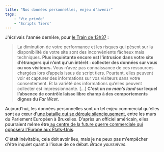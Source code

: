```yaml
---
title: "Nos données personnelles, enjeu d'avenir"
tags:
    - 'Vie privée'
    - 'Scripts Tiers'
---
```


J'écrivais l'année dernière, pour
[le Train de 13h37](http://letrainde13h37.fr/6/scripts-tiers-appels-induits-ne-perdez-pas-le-controle-de-votre-site/ '"Scripts tiers & appels induits : ne perdez pas le contrôle de votre site" ", LeTrainDe13h37') :

> La diminution de votre performance et les risques qui pèsent sur la
> disponibilité de votre site sont des inconvénients fâcheux mais techniques.
> **Plus inquiétante encore est l’intrusion dans votre site d’étrangers qui
> n’ont qu’un intérêt : collecter des données sur vous ou vos visiteurs.** Vous
> n’avez pas connaissance de ces ressources chargées lors d’appels issus de
> script tiers. Pourtant, elles peuvent voir et capturer des informations sur
> vos visiteurs sans votre consentement. Et la variété des informations qu’elles
> peuvent collecter est impressionnante. […] **C'est un _no man’s land_ sur
> lequel l’absence de contrôle laisse libre champ à des comportements dignes du
> _Far West_.**

Aujourd'hui, les données personnelles sont un tel enjeu commercial qu'elles sont
au cœur
d'[une bataille qui se déroule silencieusement](http://www.zdnet.fr/actualites/donnees-personnelles-l-intense-lobbying-des-etats-unis-contre-le-projet-europeen-39786889.htm '"Données personnelles : l’intense lobbying des États-Unis contre le projet européen" ", ZDNet'),
entre les murs du Parlement Européen à Bruxelles. D'après un officiel américain,
elles pourraient même
être[ au centre de la future guerre commerciale qui opposera l'Europe aux États-Unis](http://www.wired.co.uk/news/archive/2013-02/01/eu-data-protection-us-trade-war '"EU data protection reform could start ').

C'était inévitable, cela doit avoir lieu, mais je ne peux pas m'empêcher d'être
inquiet quant à l'issue de ce débat. _Brace yourselves_.
